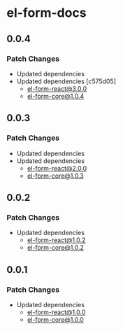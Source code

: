 # el-form-docs

## 0.0.4

### Patch Changes

- Updated dependencies
- Updated dependencies [c575d05]
  - el-form-react@3.0.0
  - el-form-core@1.0.4

## 0.0.3

### Patch Changes

- Updated dependencies
- Updated dependencies
  - el-form-react@2.0.0
  - el-form-core@1.0.3

## 0.0.2

### Patch Changes

- Updated dependencies
  - el-form-react@1.0.2
  - el-form-core@1.0.2

## 0.0.1

### Patch Changes

- Updated dependencies
  - el-form-react@1.0.0
  - el-form-core@1.0.0
